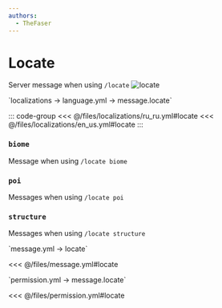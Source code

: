 ```yaml
---
authors:
  - TheFaser
---
```


# Locate

<!--@include: @/parts/vanillaWarn.md#command-->

Server message when using `/locate`
![locate](/locate.png)

[//]: # (localization)
<!--@include: @/parts/words.md#localization-->
<!--@include: @/parts/words.md#path--> `localizations → language.yml → message.locate`

<!--@include: @/parts/words.md#default-->

::: code-group
<<< @/files/localizations/ru_ru.yml#locate
<<< @/files/localizations/en_us.yml#locate
:::

### `biome`

Message when using `/locate biome`

### `poi`

Messages when using `/locate poi`

### `structure`

Messages when using `/locate structure`

[//]: # (message.yml)
<!--@include: @/parts/words.md#setting-->
<!--@include: @/parts/words.md#path--> `message.yml → locate`

<!--@include: @/parts/words.md#default-->
<<< @/files/message.yml#locate

<!--@include: @/parts/enable.md-->

<!--@include: @/parts/range.md-->
<!--@include: @/parts/destination.md-->
<!--@include: @/parts/sound.md-->

[//]: # (permission.yml)
<!--@include: @/parts/words.md#permission-->
<!--@include: @/parts/words.md#path--> `permission.yml → message.locate`

<!--@include: @/parts/words.md#default-->
<<< @/files/permission.yml#locate

<!--@include: @/parts/permission/permissionTier3.md-->
<!--@include: @/parts/permission/sound.md-->
